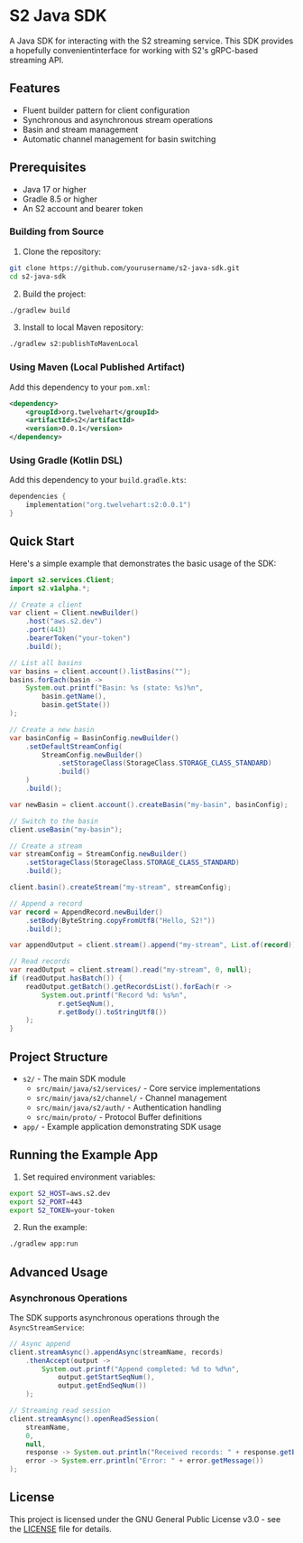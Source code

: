 # S2 Java SDK

A Java SDK for interacting with the S2 streaming service. This SDK provides a hopefully convenientinterface for working with S2's gRPC-based streaming API.

## Features

- Fluent builder pattern for client configuration
- Synchronous and asynchronous stream operations
- Basin and stream management
- Automatic channel management for basin switching

## Prerequisites

- Java 17 or higher
- Gradle 8.5 or higher
- An S2 account and bearer token

### Building from Source

1. Clone the repository:
```bash
git clone https://github.com/yourusername/s2-java-sdk.git
cd s2-java-sdk
```

2. Build the project:
```bash
./gradlew build
```

3. Install to local Maven repository:
```bash
./gradlew s2:publishToMavenLocal
```

### Using Maven (Local Published Artifact)

Add this dependency to your `pom.xml`:

```xml
<dependency>
    <groupId>org.twelvehart</groupId>
    <artifactId>s2</artifactId>
    <version>0.0.1</version>
</dependency>
```

### Using Gradle (Kotlin DSL)

Add this dependency to your `build.gradle.kts`:

```kotlin
dependencies {
    implementation("org.twelvehart:s2:0.0.1")
}
```

## Quick Start

Here's a simple example that demonstrates the basic usage of the SDK:

```java
import s2.services.Client;
import s2.v1alpha.*;

// Create a client
var client = Client.newBuilder()
    .host("aws.s2.dev")
    .port(443)
    .bearerToken("your-token")
    .build();

// List all basins
var basins = client.account().listBasins("");
basins.forEach(basin -> 
    System.out.printf("Basin: %s (state: %s)%n", 
        basin.getName(), 
        basin.getState())
);

// Create a new basin
var basinConfig = BasinConfig.newBuilder()
    .setDefaultStreamConfig(
        StreamConfig.newBuilder()
            .setStorageClass(StorageClass.STORAGE_CLASS_STANDARD)
            .build()
    )
    .build();

var newBasin = client.account().createBasin("my-basin", basinConfig);

// Switch to the basin
client.useBasin("my-basin");

// Create a stream
var streamConfig = StreamConfig.newBuilder()
    .setStorageClass(StorageClass.STORAGE_CLASS_STANDARD)
    .build();

client.basin().createStream("my-stream", streamConfig);

// Append a record
var record = AppendRecord.newBuilder()
    .setBody(ByteString.copyFromUtf8("Hello, S2!"))
    .build();

var appendOutput = client.stream().append("my-stream", List.of(record));

// Read records
var readOutput = client.stream().read("my-stream", 0, null);
if (readOutput.hasBatch()) {
    readOutput.getBatch().getRecordsList().forEach(r -> 
        System.out.printf("Record %d: %s%n", 
            r.getSeqNum(), 
            r.getBody().toStringUtf8())
    );
}
```

## Project Structure

- `s2/` - The main SDK module
  - `src/main/java/s2/services/` - Core service implementations
  - `src/main/java/s2/channel/` - Channel management
  - `src/main/java/s2/auth/` - Authentication handling
  - `src/main/proto/` - Protocol Buffer definitions
- `app/` - Example application demonstrating SDK usage

## Running the Example App

1. Set required environment variables:
```bash
export S2_HOST=aws.s2.dev
export S2_PORT=443
export S2_TOKEN=your-token
```

2. Run the example:
```bash
./gradlew app:run
```

## Advanced Usage

### Asynchronous Operations

The SDK supports asynchronous operations through the `AsyncStreamService`:

```java
// Async append
client.streamAsync().appendAsync(streamName, records)
    .thenAccept(output -> 
        System.out.printf("Append completed: %d to %d%n", 
            output.getStartSeqNum(), 
            output.getEndSeqNum())
    );

// Streaming read session
client.streamAsync().openReadSession(
    streamName,
    0,
    null,
    response -> System.out.println("Received records: " + response.getBatch().getRecordsCount()),
    error -> System.err.println("Error: " + error.getMessage())
);
```

## License

This project is licensed under the GNU General Public License v3.0 - see the [LICENSE](LICENSE) file for details.
